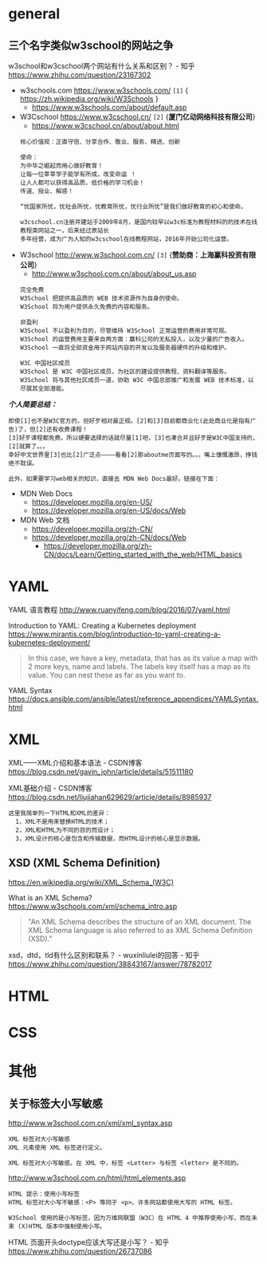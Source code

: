 
# general

## 三个名字类似w3school的网站之争

w3school和w3cschool两个网站有什么关系和区别？ - 知乎 https://www.zhihu.com/question/23167302

- w3schools.com  https://www.w3schools.com/ `[1]` { https://zh.wikipedia.org/wiki/W3Schools }
  - https://www.w3schools.com/about/default.asp
- W3Cschool  https://www.w3cschool.cn/ `[2]` {**厦门亿动网络科技有限公司**}
  - https://www.w3cschool.cn/about/about.html
  ```
  核心价值观：正直守信、分享合作、敬业、服务、精进、创新

  使命：
  为中华之崛起而用心做好教育！
  让每一位莘莘学子能学有所成，改变命运 ！
  让人人都可以获得高品质，低价格的学习机会！
  传道、授业、解惑！

  “忧国家所忧，忧社会所忧，忧教育所忧，忧行业所忧”是我们做好教育的初心和使命。
  
  w3cschool.cn注册并建站于2009年8月，是国内较早以w3c标准为教程材料的的技术在线教程类网站之一，后来经过原站长
  多年经营，成为广为人知的w3cschool在线教程网站，2016年开始公司化运营。
  ```  
- W3school  http://www.w3school.com.cn/ `[3]` {**赞助商：上海赢科投资有限公司**}
  - http://www.w3school.com.cn/about/about_us.asp
  ```
  完全免费
  W3School 把提供高品质的 WEB 技术资源作为自身的使命。
  W3School 将为用户提供永久免费的内容和服务。
  
  非盈利
  W3School 不以盈利为目的，尽管维持 W3School 正常运营的费用非常可观。
  W3School 的运营费用主要来自两方面：赢科公司的无私投入，以及少量的广告收入。
  W3School 一直将全部资金用于网站内容的开发以及服务器硬件的升级和维护。
  
  W3C 中国社区成员
  W3School 是 W3C 中国社区成员，为社区的建设提供教程、资料翻译等服务。
  W3School 将与其他社区成员一道，协助 W3C 中国总部推广和发展 WEB 技术标准，以尽展其全部潜能。
  ```

***个人简要总结：***
```
即使[1]也不是W3C官方的，但好歹相对最正规。[2]和[3]目前都商业化(此处商业化是指有广告)了，但[2]还有收费课程！
[3]好歹课程都免费。所以硬要选择的话就尽量[1]吧，[3]也凑合并且好歹是W3C中国支持的，[2]就算了。。。
幸好中文世界里[3]也比[2]广泛点————看看[2]那aboutme页面写的。。。嘴上慷慨激昂，挣钱绝不耽误。

此外，如果要学习web相关的知识，直接去 MDN Web Docs最好。链接在下面：
````
- MDN Web Docs
  * https://developer.mozilla.org/en-US/
  * https://developer.mozilla.org/en-US/docs/Web
- MDN Web 文档
  * https://developer.mozilla.org/zh-CN/
  * https://developer.mozilla.org/zh-CN/docs/Web
    - https://developer.mozilla.org/zh-CN/docs/Learn/Getting_started_with_the_web/HTML_basics

# YAML

YAML 语言教程 http://www.ruanyifeng.com/blog/2016/07/yaml.html

Introduction to YAML: Creating a Kubernetes deployment https://www.mirantis.com/blog/introduction-to-yaml-creating-a-kubernetes-deployment/
> In this case, we have a key, metadata, that has as its value a map with 2 more keys, name and labels. The labels key itself has a map as its value. You can nest these as far as you want to.

YAML Syntax https://docs.ansible.com/ansible/latest/reference_appendices/YAMLSyntax.html

# XML

XML——XML介绍和基本语法 - CSDN博客
https://blog.csdn.net/gavin_john/article/details/51511180

XML基础介绍 - CSDN博客
https://blog.csdn.net/liujiahan629629/article/details/8985937
```
这里我简单列一下HTML和XML的差异：
  1，XML不是用来替换HTML的技术；
  2，XML和HTML为不同的目的而设计；
  3，XML设计的核心是包含和传输数据，而HTML设计的核心是显示数据。
```

## XSD (XML Schema Definition)

https://en.wikipedia.org/wiki/XML_Schema_(W3C)

What is an XML Schema? https://www.w3schools.com/xml/schema_intro.asp
> "An XML Schema describes the structure of an XML document. The XML Schema language is also referred to as XML Schema Definition (XSD)."

xsd，dtd，tld有什么区别和联系？ - wuxinliulei的回答 - 知乎 https://www.zhihu.com/question/38843167/answer/78782017

# HTML


# CSS


# 其他

## 关于标签大小写敏感

http://www.w3school.com.cn/xml/xml_syntax.asp
```
XML 标签对大小写敏感
XML 元素使用 XML 标签进行定义。

XML 标签对大小写敏感。在 XML 中，标签 <Letter> 与标签 <letter> 是不同的。
```

http://www.w3school.com.cn/html/html_elements.asp
```
HTML 提示：使用小写标签
HTML 标签对大小写不敏感：<P> 等同于 <p>。许多网站都使用大写的 HTML 标签。

W3School 使用的是小写标签，因为万维网联盟（W3C）在 HTML 4 中推荐使用小写，而在未来 (X)HTML 版本中强制使用小写。
```

HTML 页面开头doctype应该大写还是小写？ - 知乎
https://www.zhihu.com/question/26737086

